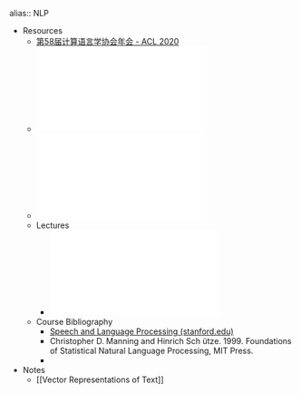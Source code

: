 alias:: NLP

- Resources
	- [第58届计算语言学协会年会 - ACL 2020](https://acl2020.org/)
	- ![eisenstein-nlp-notes.pdf](../assets/eisenstein-nlp-notes_1675514044740_0.pdf)
	- ![com6513_21_exam.pdf](../assets/com6513_21_exam_1675514165289_0.pdf)
	- Lectures
		- ![nlp_lec1.pdf](../assets/nlp_lec1_1675599773002_0.pdf)
	- Course Bibliography
		- [Speech and Language Processing (stanford.edu)](https://web.stanford.edu/~jurafsky/slp3/)
		- Christopher D. Manning and Hinrich Sch ̈utze. 1999. Foundations of Statistical Natural Language Processing, MIT Press.
		-
- Notes
	- [[Vector Representations of Text]]